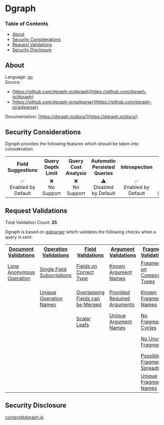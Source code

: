 # Dgraph

### Table of Contents
* [About](#About)
* [Security Considerations](#Security-Considerations)
* [Request Validations](#Request-Validations)
* [Security Disclosure](#Security-Disclosure)

## About
Language: [go](https://go.dev/)\
Source: 
- [https://github.com/dgraph-io/dgraph](https://github.com/dgraph-io/dgraph)
- [https://github.com/dgraph-io/gqlparser](https://github.com/dgraph-io/gqlparser)

Documentation: [https://dgraph.io/docs/](https://dgraph.io/docs/)

## Security Considerations
Dgraph provides the following features which should be taken into consideration:

<table>
	<tr>
		<th align="center">Field Suggestions</th>
		<th align="center">Query Depth Limit</th>
		<th align="center">Query Cost Analysis</th>
		<th align="center">Automatic Persisted Queries</th>
		<th align="center">Introspection</th>
		<th align="center">Debug Mode</th>
		<th align="center">Batch Requests</th>
	</tr>
	<tr>
		<td align="center">✅<br>Enabled by Default</td>
		<td align="center">❌<br>No Support</td>
		<td align="center">❌<br>No Support</td>
		<td align="center">⚠️<br>Disabled by Default</td>
		<td align="center">✅<br>Enabled by Default</td>
		<td align="center">❌<br>No Support</td>
		<td align="center">❌<br>No Support</td>
	</tr>
</table>

## Request Validations
Total Validation Count: **25**

Dgraph is based on [gqlparser](https://github.com/dgraph-io/gqlparser) which validates the following checks when a query is sent:

<table>
	<tr>
		<th><a href="https://spec.graphql.org/October2021/#sec-Documents">Document Validations</a></th>
		<th><a href="https://spec.graphql.org/October2021/#sec-Validation.Operations">Operation Validations</a></th>
		<th><a href="https://spec.graphql.org/October2021/#sec-Validation.Fields">Field Validations</a></th>
		<th><a href="https://spec.graphql.org/October2021/#sec-Validation.Arguments">Argument Validations</a></th>
		<th><a href="https://spec.graphql.org/October2021/#sec-Validation.Fragments">Fragment Validations</a></th>
		<th><a href="https://spec.graphql.org/October2021/#sec-Values">Value Validations</a></th>
		<th><a href="https://spec.graphql.org/October2021/#sec-Validation.Directives">Directive Validations</a></th>
		<th><a href="https://spec.graphql.org/October2021/#sec-Validation.Variables">Variable Validations</a></th>
		<th>Misc. Validations</th>
	</tr>
	<tr>
		<td><a href="https://github.com/dgraph-io/gqlparser/blob/master/validator/rules/lone_anonymous_operation.go">Lone Anonymous Operation</a></td>
		<td><a href="https://github.com/dgraph-io/gqlparser/blob/master/validator/rules/single_field_subscriptions.go">Single Field Subscriptions</a></td>
		<td><a href="https://github.com/dgraph-io/gqlparser/blob/master/validator/rules/fields_on_correct_type.go">Fields on Correct Type</a></td>
		<td><a href="https://github.com/dgraph-io/gqlparser/blob/master/validator/rules/known_argument_names.go">Known Argument Names</a></td>
		<td><a href="https://github.com/dgraph-io/gqlparser/blob/master/validator/rules/fragments_on_composite_types.go">Fragments on Composite Types</a></td>
		<td><a href="https://github.com/dgraph-io/gqlparser/blob/master/validator/rules/known_type_names.go">Known Type Names</a></td>
		<td><a href="https://github.com/dgraph-io/gqlparser/blob/master/validator/rules/known_directives.go">Known Directives</a></td>
		<td><a href="https://github.com/dgraph-io/gqlparser/blob/master/validator/rules/no_undefined_variables.go">No Undefined Variables</a></td>
		<td><a href=""></a></td>
	</tr>
	<tr>
		<td><a href=""></a></td>
		<td><a href="https://github.com/dgraph-io/gqlparser/blob/master/validator/rules/unique_operation_names.go">Unique Operation Names</a></td>
		<td><a href="https://github.com/dgraph-io/gqlparser/blob/master/validator/rules/overlapping_fields_can_be_merged.go">Overlapping Fields can be Merged</a></td>
		<td><a href="https://github.com/dgraph-io/gqlparser/blob/master/validator/rules/provided_required_arguments.go">Provided Required Arguments</a></td>
		<td><a href="https://github.com/dgraph-io/gqlparser/blob/master/validator/rules/known_fragment_names.go">Known Fragment Names</a></td>
		<td><a href="https://github.com/dgraph-io/gqlparser/blob/master/validator/rules/unique_input_field_names.go">Unique Input Field Names</a></td>
		<td><a href="https://github.com/dgraph-io/gqlparser/blob/master/validator/rules/unique_directives_per_location.go">Unique Directives per Location</a></td>
		<td><a href="https://github.com/dgraph-io/gqlparser/blob/master/validator/rules/no_unused_variables.go">No Unused Variables</a></td>
		<td><a href=""></a></td>
	</tr>
	<tr>
		<td><a href=""></a></td>
		<td><a href=""></a></td>
		<td><a href="https://github.com/dgraph-io/gqlparser/blob/master/validator/rules/scalar_leafs.go">Scalar Leafs</a></td>
		<td><a href="https://github.com/dgraph-io/gqlparser/blob/master/validator/rules/unique_argument_names.go">Unique Argument Names</a></td>
		<td><a href="https://github.com/dgraph-io/gqlparser/blob/master/validator/rules/no_fragment_cycles.go">No Fragment Cycles</a></td>
		<td><a href="https://github.com/dgraph-io/gqlparser/blob/master/validator/rules/values_of_correct_type.go">Values of Correct Type</a></td>
		<td><a href=""></a></td>
		<td><a href="https://github.com/dgraph-io/gqlparser/blob/master/validator/rules/unique_variable_names.go">Unique Variable Names</a></td>
		<td><a href=""></a></td>
	</tr>
	<tr>
		<td><a href=""></a></td>
		<td><a href=""></a></td>
		<td><a href=""></a></td>
		<td><a href=""></a></td>
		<td><a href="https://github.com/dgraph-io/gqlparser/blob/master/validator/rules/no_unused_fragments.go">No Unused Fragments</a></td>
		<td><a href=""></a></td>
		<td><a href=""></a></td>
		<td><a href="https://github.com/dgraph-io/gqlparser/blob/master/validator/rules/variables_are_input_types.go">Variables are Input Types</a></td>
		<td><a href=""></a></td>
	</tr>
	<tr>
		<td><a href=""></a></td>
		<td><a href=""></a></td>
		<td><a href=""></a></td>
		<td><a href=""></a></td>
		<td><a href="https://github.com/dgraph-io/gqlparser/blob/master/validator/rules/possible_fragment_spreads.go">Possible Fragment Spreads</a></td>
		<td><a href=""></a></td>
		<td><a href=""></a></td>
		<td><a href="https://github.com/dgraph-io/gqlparser/blob/master/validator/rules/variables_in_allowed_position.go">Variables in Allowed Position</a></td>
		<td><a href=""></a></td>
	</tr>
	<tr>
		<td><a href=""></a></td>
		<td><a href=""></a></td>
		<td><a href=""></a></td>
		<td><a href=""></a></td>
		<td><a href="https://github.com/dgraph-io/gqlparser/blob/master/validator/rules/unique_fragment_names.go">Unique Fragment Names</a></td>
		<td><a href=""></a></td>
		<td><a href=""></a></td>
		<td><a href=""></a></td>
		<td><a href=""></a></td>
	</tr>
</table>

## Security Disclosure
contact@dgraph.io
